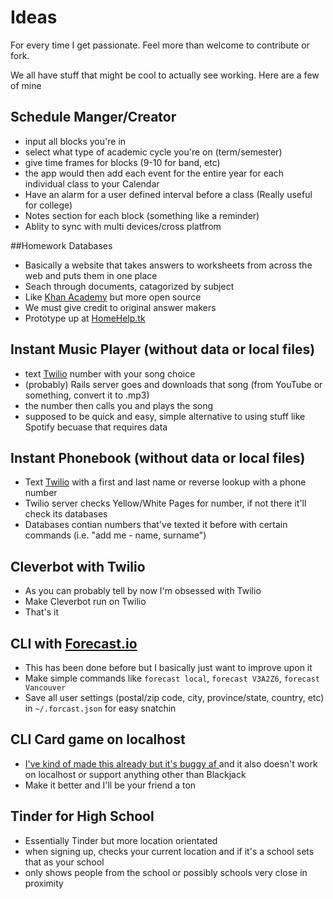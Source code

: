 # Ideas

For every time I get passionate. Feel more than welcome to contribute or fork.

We all have stuff that might be cool to actually see working.
Here are a few of mine

## Schedule Manger/Creator
- input all blocks you're in
- select what type of academic cycle you're on (term/semester)
- give time frames for blocks (9-10 for band, etc)
- the app would then add each event for the entire year for each individual class to your Calendar
- Have an alarm for a user defined interval before a class (Really useful for college)
- Notes section for each block (something like a reminder)
- Ablity to sync with multi devices/cross platfrom 

##Homework Databases
- Basically a website that takes answers to worksheets from across the web and puts them in one place
- Seach through documents, catagorized by subject
- Like [Khan Academy](https://khanacademy.com/) but more open source
- We must give credit to original answer makers
- Prototype up at [HomeHelp.tk](https://HomeHelp.tk)

## Instant Music Player (without data or local files)
- text [Twilio](twilio.com) number with your song choice
- (probably) Rails server goes and downloads that song (from YouTube or something, convert it to .mp3)
- the number then calls you and plays the song
- supposed to be quick and easy, simple alternative to using stuff like Spotify becuase that requires data

## Instant Phonebook (without data or local files)
- Text [Twilio](twilio.com) with a first and last name or reverse lookup with a phone number
- Twilio server checks Yellow/White Pages for number, if not there it'll check its databases
- Databases contian numbers that've texted it before with certain commands (i.e. "add me - name, surname")

## Cleverbot with Twilio
- As you can probably tell by now I'm obsessed with Twilio
- Make Cleverbot run on Twilio
- That's it

## CLI with [Forecast.io](http://forecast.io/)
- This has been done before but I basically just want to improve upon it
- Make simple commands like `forecast local`, `forecast V3A2Z6`, `forecast Vancouver`
- Save all user settings (postal/zip code, city, province/state, country, etc) in `~/.forcast.json` for easy snatchin

## CLI Card game on localhost
- [I've kind of made this already but it's buggy af ](https://github.com/probablyjosh/cards) and it also doesn't work on localhost or support anything other than Blackjack
- Make it better and I'll be your friend a ton

## Tinder for High School
- Essentially Tinder but more location orientated
- when signing up, checks your current location and if it's a school sets that as your school
- only shows people from the school or possibly schools very close in proximity
